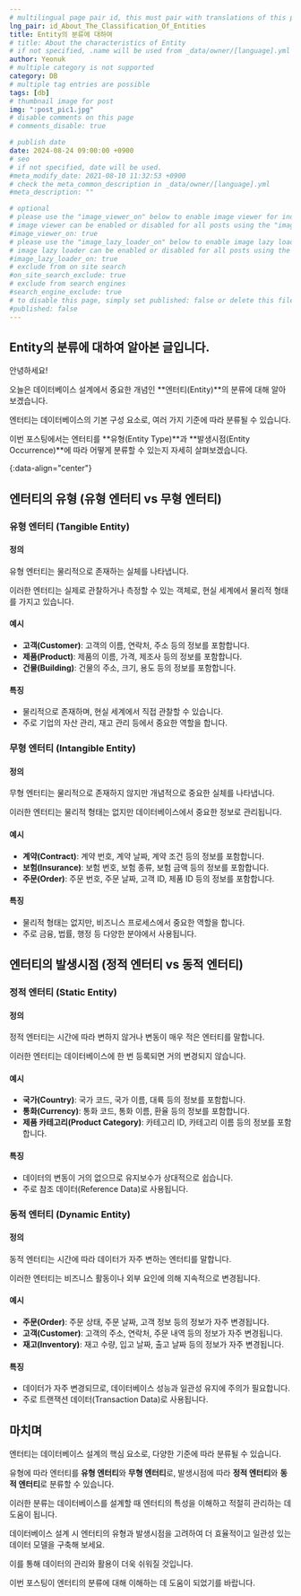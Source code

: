 ```yaml
---
# multilingual page pair id, this must pair with translations of this page. (This name must be unique)
lng_pair: id_About_The_Classification_Of_Entities
title: Entity의 분류에 대하여
# title: About the characteristics of Entity
# if not specified, .name will be used from _data/owner/[language].yml
author: Yeonuk
# multiple category is not supported
category: DB
# multiple tag entries are possible
tags: [db]
# thumbnail image for post
img: ":post_pic1.jpg"
# disable comments on this page
# comments_disable: true

# publish date
date: 2024-08-24 09:00:00 +0900
# seo
# if not specified, date will be used.
#meta_modify_date: 2021-08-10 11:32:53 +0900
# check the meta_common_description in _data/owner/[language].yml
#meta_description: ""

# optional
# please use the "image_viewer_on" below to enable image viewer for individual pages or posts (_posts/ or [language]/_posts folders).
# image viewer can be enabled or disabled for all posts using the "image_viewer_posts: true" setting in _data/conf/main.yml.
#image_viewer_on: true
# please use the "image_lazy_loader_on" below to enable image lazy loader for individual pages or posts (_posts/ or [language]/_posts folders).
# image lazy loader can be enabled or disabled for all posts using the "image_lazy_loader_posts: true" setting in _data/conf/main.yml.
#image_lazy_loader_on: true
# exclude from on site search
#on_site_search_exclude: true
# exclude from search engines
#search_engine_exclude: true
# to disable this page, simply set published: false or delete this file
#published: false
---
```


<!-- outline-start -->

## Entity의 분류에 대하여 알아본 글입니다.

안녕하세요!

오늘은 데이터베이스 설계에서 중요한 개념인 **엔터티(Entity)**의 분류에 대해 알아보겠습니다.

엔터티는 데이터베이스의 기본 구성 요소로, 여러 가지 기준에 따라 분류될 수 있습니다.

이번 포스팅에서는 엔터티를 **유형(Entity Type)**과 **발생시점(Entity Occurrence)**에 따라 어떻게 분류할 수 있는지 자세히 살펴보겠습니다.

{:data-align="center"}

<!-- outline-end -->

## 엔터티의 유형 (유형 엔터티 vs 무형 엔터티)

### 유형 엔터티 (Tangible Entity)

#### 정의

유형 엔터티는 물리적으로 존재하는 실체를 나타냅니다.

이러한 엔터티는 실제로 관찰하거나 측정할 수 있는 객체로, 현실 세계에서 물리적 형태를 가지고 있습니다.

#### 예시

- **고객(Customer)**: 고객의 이름, 연락처, 주소 등의 정보를 포함합니다.
- **제품(Product)**: 제품의 이름, 가격, 제조사 등의 정보를 포함합니다.
- **건물(Building)**: 건물의 주소, 크기, 용도 등의 정보를 포함합니다.

#### 특징

- 물리적으로 존재하며, 현실 세계에서 직접 관찰할 수 있습니다.
- 주로 기업의 자산 관리, 재고 관리 등에서 중요한 역할을 합니다.

### 무형 엔터티 (Intangible Entity)

#### 정의

무형 엔터티는 물리적으로 존재하지 않지만 개념적으로 중요한 실체를 나타냅니다.

이러한 엔터티는 물리적 형태는 없지만 데이터베이스에서 중요한 정보로 관리됩니다.

#### 예시

- **계약(Contract)**: 계약 번호, 계약 날짜, 계약 조건 등의 정보를 포함합니다.
- **보험(Insurance)**: 보험 번호, 보험 종류, 보험 금액 등의 정보를 포함합니다.
- **주문(Order)**: 주문 번호, 주문 날짜, 고객 ID, 제품 ID 등의 정보를 포함합니다.

#### 특징

- 물리적 형태는 없지만, 비즈니스 프로세스에서 중요한 역할을 합니다.
- 주로 금융, 법률, 행정 등 다양한 분야에서 사용됩니다.

## 엔터티의 발생시점 (정적 엔터티 vs 동적 엔터티)

### 정적 엔터티 (Static Entity)

#### 정의

정적 엔터티는 시간에 따라 변하지 않거나 변동이 매우 적은 엔터티를 말합니다.

이러한 엔터티는 데이터베이스에 한 번 등록되면 거의 변경되지 않습니다.

#### 예시

- **국가(Country)**: 국가 코드, 국가 이름, 대륙 등의 정보를 포함합니다.
- **통화(Currency)**: 통화 코드, 통화 이름, 환율 등의 정보를 포함합니다.
- **제품 카테고리(Product Category)**: 카테고리 ID, 카테고리 이름 등의 정보를 포함합니다.

#### 특징

- 데이터의 변동이 거의 없으므로 유지보수가 상대적으로 쉽습니다.
- 주로 참조 데이터(Reference Data)로 사용됩니다.

### 동적 엔터티 (Dynamic Entity)

#### 정의

동적 엔터티는 시간에 따라 데이터가 자주 변하는 엔터티를 말합니다.

이러한 엔터티는 비즈니스 활동이나 외부 요인에 의해 지속적으로 변경됩니다.

#### 예시

- **주문(Order)**: 주문 상태, 주문 날짜, 고객 정보 등의 정보가 자주 변경됩니다.
- **고객(Customer)**: 고객의 주소, 연락처, 주문 내역 등의 정보가 자주 변경됩니다.
- **재고(Inventory)**: 재고 수량, 입고 날짜, 출고 날짜 등의 정보가 자주 변경됩니다.

#### 특징

- 데이터가 자주 변경되므로, 데이터베이스 성능과 일관성 유지에 주의가 필요합니다.
- 주로 트랜잭션 데이터(Transaction Data)로 사용됩니다.

## 마치며

엔터티는 데이터베이스 설계의 핵심 요소로, 다양한 기준에 따라 분류될 수 있습니다.

유형에 따라 엔터티를 **유형 엔터티**와 **무형 엔터티**로, 발생시점에 따라 **정적 엔터티**와 **동적 엔터티**로 분류할 수 있습니다.

이러한 분류는 데이터베이스를 설계할 때 엔터티의 특성을 이해하고 적절히 관리하는 데 도움이 됩니다.

데이터베이스 설계 시 엔터티의 유형과 발생시점을 고려하여 더 효율적이고 일관성 있는 데이터 모델을 구축해 보세요.

이를 통해 데이터의 관리와 활용이 더욱 쉬워질 것입니다.

이번 포스팅이 엔터티의 분류에 대해 이해하는 데 도움이 되었기를 바랍니다.
